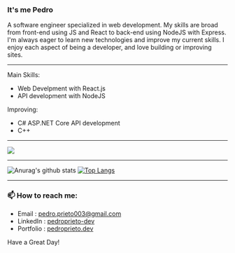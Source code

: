
### It's me Pedro


A software engineer specialized in web development. My skills are broad from front-end using JS and React to back-end using NodeJS with Express. I'm always eager to learn new technologies and improve my current skills. I enjoy each aspect of being a developer, and love building or improving sites. 

-----

Main Skills:

- Web Develpment with React.js
- API development with NodeJS

Improving:

- C# ASP.NET Core API development
- C++



-----
<a href="https://github.com/prietopedro">
  <img src="https://komarev.com/ghpvc/?username=prietopedro&style=flat-square" />
</a>


***

![Anurag's github stats](https://github-readme-stats.vercel.app/api?username=prietopedro&show_icons=true&count_private=true&hide=stars&include_all_commits=true&theme=buefy)
[![Top Langs](https://github-readme-stats.vercel.app/api/top-langs/?username=prietopedro&layout=compact&hide=html,css,scss)](https://github.com/anuraghazra/github-readme-stats)

-----

### 📫 How to reach me:
- Email : pedro.prieto003@gmail.com
- LinkedIn : [pedroprieto-dev](https://www.linkedin.com/in/pedroprieto-dev/)
- Portfolio : [pedroprieto.dev](https://pedroprieto.dev) 

Have a Great Day!


